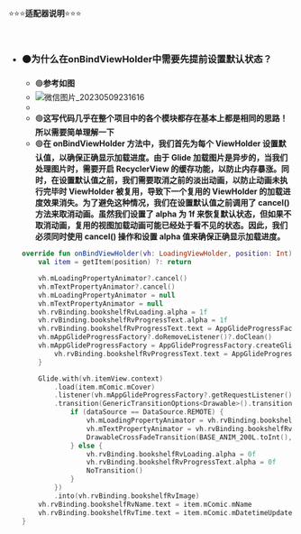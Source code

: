 ⭐⭐⭐**适配器说明**⭐⭐⭐

<br/>

- ### 🟠为什么在onBindViewHolder中需要先提前设置默认状态？
    - 🟢**参考如图**
    - ![微信图片_20230509231616](https://github.com/CrowForKotlin/CopyManga_Crow/assets/60876546/8eeff185-252d-4f5f-9c76-02b380ba6cdd)
    - 
    - 🟢**这写代码几乎在整个项目中的各个模块都存在基本上都是相同的思路！所以需要简单理解一下**
    - 🟢**在 onBindViewHolder 方法中，我们首先为每个 ViewHolder 设置默认值，以确保正确显示加载进度。由于 Glide 加载图片是异步的，当我们处理图片时，需要开启 RecyclerView 的缓存功能，以防止内存暴涨。同时，在设置默认值之前，我们需要取消之前的淡出动画，以防止动画未执行完毕时 ViewHolder 被复用，导致下一个复用的 ViewHolder 的加载进度效果消失。为了避免这种情况，我们在设置默认值之前调用了 cancel() 方法来取消动画。虽然我们设置了 alpha 为 1f 来恢复默认状态，但如果不取消动画，复用的视图加载动画可能已经处于看不见的状态。因此，我们必须同时使用 cancel() 操作和设置 alpha 值来确保正确显示加载进度。**
    ```kotlin
  override fun onBindViewHolder(vh: LoadingViewHolder, position: Int) {
        val item = getItem(position) ?: return

        vh.mLoadingPropertyAnimator?.cancel()
        vh.mTextPropertyAnimator?.cancel()
        vh.mLoadingPropertyAnimator = null
        vh.mTextPropertyAnimator = null
        vh.rvBinding.bookshelfRvLoading.alpha = 1f
        vh.rvBinding.bookshelfRvProgressText.alpha = 1f
        vh.rvBinding.bookshelfRvProgressText.text = AppGlideProgressFactory.PERCENT_0
        vh.mAppGlideProgressFactory?.doRemoveListener()?.doClean()
        vh.mAppGlideProgressFactory = AppGlideProgressFactory.createGlideProgressListener(item.mComic.mCover) { _, _, percentage, _, _ ->
            vh.rvBinding.bookshelfRvProgressText.text = AppGlideProgressFactory.getProgressString(percentage)
        }

        Glide.with(vh.itemView.context)
            .load(item.mComic.mCover)
            .listener(vh.mAppGlideProgressFactory?.getRequestListener())
            .transition(GenericTransitionOptions<Drawable>().transition { dataSource, _ ->
                if (dataSource == DataSource.REMOTE) {
                    vh.mLoadingPropertyAnimator = vh.rvBinding.bookshelfRvLoading.animateFadeOut()
                    vh.mTextPropertyAnimator = vh.rvBinding.bookshelfRvProgressText.animateFadeOut()
                    DrawableCrossFadeTransition(BASE_ANIM_200L.toInt(), true)
                } else {
                    vh.rvBinding.bookshelfRvLoading.alpha = 0f
                    vh.rvBinding.bookshelfRvProgressText.alpha = 0f
                    NoTransition()
                }
            })
            .into(vh.rvBinding.bookshelfRvImage)
        vh.rvBinding.bookshelfRvName.text = item.mComic.mName
        vh.rvBinding.bookshelfRvTime.text = item.mComic.mDatetimeUpdated
  }
    ```
